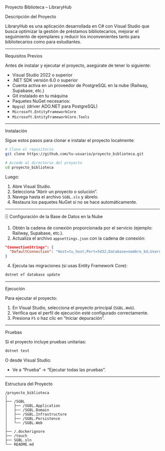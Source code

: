 
 Proyecto Biblioteca – LibraryHub

 Descripción del Proyecto

LibraryHub es una aplicación desarrollada en C# con Visual Studio que busca optimizar la gestión de préstamos bibliotecarios, mejorar el seguimiento de ejemplares y reducir los inconvenientes tanto para bibliotecarios como para estudiantes.

---

 Requisitos Previos

Antes de instalar y ejecutar el proyecto, asegúrate de tener lo siguiente:

-  Visual Studio 2022 o superior  
-  .NET SDK versión 6.0 o superior  
-  Cuenta activa en un proveedor de PostgreSQL en la nube (Railway, Supabase, etc.)  
-  Git instalado en tu máquina  
-  Paquetes NuGet necesarios:
  - `Npgsql` (driver ADO.NET para PostgreSQL)
  - `Microsoft.EntityFrameworkCore`
  - `Microsoft.EntityFrameworkCore.Tools`

---

Instalación

Sigue estos pasos para clonar e instalar el proyecto localmente:

```bash
# Clona el repositorio
git clone https://github.com/tu-usuario/proyecto_biblioteca.git

# Accede al directorio del proyecto
cd proyecto_biblioteca
```

Luego:

1. Abre Visual Studio.
2. Selecciona “Abrir un proyecto o solución”.
3. Navega hasta el archivo `SGBL.sln` y ábrelo.
4. Restaura los paquetes NuGet si no se hace automáticamente.

---

🗄️ Configuración de la Base de Datos en la Nube

1. Obtén la cadena de conexión proporcionada por el servicio (ejemplo: Railway, Supabase, etc.).
2. Actualiza el archivo `appsettings.json` con la cadena de conexión:

```json
"ConnectionStrings": {
  "DefaultConnection": "Host=tu_host;Port=5432;Database=nombre_bd;Username=usuario;Password=contraseña;SSL Mode=Require;Trust Server Certificate=true"
}
```

4. Ejecuta las migraciones (si usas Entity Framework Core):

```bash
dotnet ef database update
```

---

 Ejecución

Para ejecutar el proyecto:

1. En Visual Studio, selecciona el proyecto principal (`SGBL.Web`).
2. Verifica que el perfil de ejecución esté configurado correctamente.
3. Presiona `F5` o haz clic en “Iniciar depuración”.

---

 Pruebas

Si el proyecto incluye pruebas unitarias:

```bash
dotnet test
```

O desde Visual Studio:

- Ve a “Prueba” → “Ejecutar todas las pruebas”.

---

 Estructura del Proyecto

```
/proyecto_biblioteca
│
├── /SGBL
│   ├── /SGBL.Application
│   ├── /SGBL.Domain
│   ├── /SGBL.Infrastructure
│   ├── /SGBL.Persistence
│   └── /SGBL.Web
│
├── /.dockerignore
├── /touch
├── SGBL.sln
└── README.md
